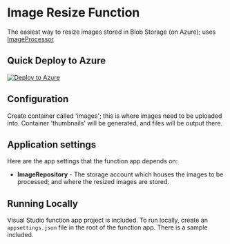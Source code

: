 # Image Resize Function

The easiest way to resize images stored in Blob Storage (on Azure); uses [ImageProcessor](http://imageprocessor.org/)

## Quick Deploy to Azure

[![Deploy to Azure](http://azuredeploy.net/deploybutton.svg)](https://azuredeploy.net/)

## Configuration

Create container called 'images'; this is where images need to be uploaded into. Container 'thumbnails' will be generated, and files will be output there.

## Application settings

Here are the app settings that the function app depends on:

- **ImageRepository** - The storage account which houses the images to be processed; and where the resized images are stored.

## Running Locally

Visual Studio function app project is included. To run locally, create an `appsettings.json` file in the root of the function app. There is a sample included.